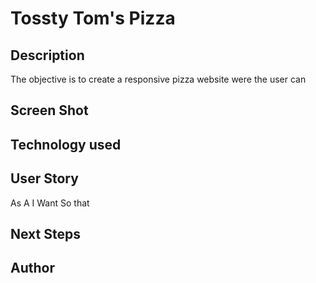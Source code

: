 # Tossty Tom's Pizza

## Description
The objective is to create a responsive pizza website were the user can 

## Screen Shot



## Technology used

## User Story
As A
I Want
So that


## Next Steps

## Author